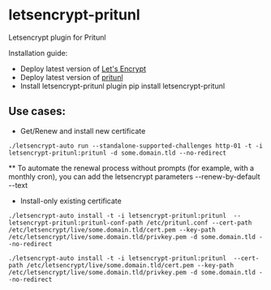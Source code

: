 # letsencrypt-pritunl
Letsencrypt plugin for Pritunl

Installation guide:
* Deploy latest version of [Let's Encrypt](https://github.com/letsencrypt/letsencrypt)
* Deploy latest version of [pritunl](https://github.com/pritunl/pritunl)
* Install letsencrypt-pritunl plugin pip install letsencrypt-pritunl

## Use cases:
* Get/Renew and install new certificate

 ```./letsencrypt-auto run --standalone-supported-challenges http-01 -t -i letsencrypt-pritunl:pritunl -d some.domain.tld --no-redirect```

** To automate the renewal process without prompts (for example, with a monthly cron), you can add the letsencrypt parameters --renew-by-default --text

* Install-only existing certificate

 ```./letsencrypt-auto install -t -i letsencrypt-pritunl:pritunl  --letsencrypt-pritunl:pritunl-conf-path /etc/pritunl.conf --cert-path /etc/letsencrypt/live/some.domain.tld/cert.pem --key-path /etc/letsencrypt/live/some.domain.tld/privkey.pem -d some.domain.tld --no-redirect```

 ```./letsencrypt-auto install -t -i letsencrypt-pritunl:pritunl  --cert-path /etc/letsencrypt/live/some.domain.tld/cert.pem --key-path /etc/letsencrypt/live/some.domain.tld/privkey.pem -d some.domain.tld --no-redirect```
